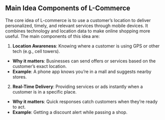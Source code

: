 ## Main Idea Components of L-Commerce

The core idea of L-commerce is to use a customer’s location to deliver personalized, timely, and relevant services through mobile devices. It combines technology and location data to make online shopping more useful. The main components of this idea are:

1. **Location Awareness**: Knowing where a customer is using GPS or other tech (e.g., cell towers).
- **Why it matters**: Businesses can send offers or services based on the customer’s exact location.
- **Example**: A phone app knows you’re in a mall and suggests nearby stores.

2. **Real-Time Delivery**: Providing services or ads instantly when a customer is in a specific place.
- **Why it matters**: Quick responses catch customers when they’re ready to act.
- **Example**: Getting a discount alert while passing a shop.